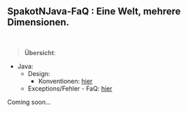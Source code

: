  SpakotNJava-FaQ : Eine Welt, mehrere Dimensionen.
 ------------------------
<br>

> __Übersicht__:

 - Java:
   - Design:
     - Konventionen: [hier](java/design/konventionen/README.md)
   - Exceptions/Fehler - FaQ: [hier](java/fehler/README.md)
   

Coming soon...
